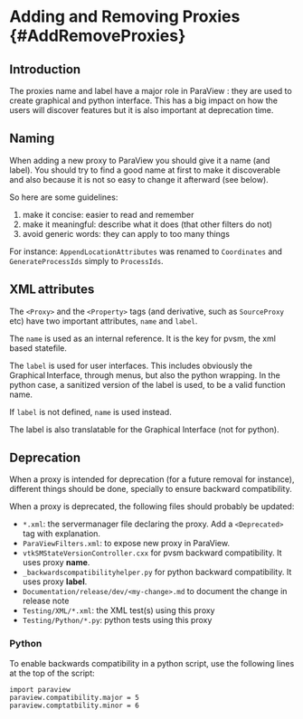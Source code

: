 # Adding and Removing Proxies      {#AddRemoveProxies}

## Introduction

The proxies name and label have a major role in ParaView :
they are used to create graphical and python interface.
This has a big impact on how the users will discover features
but it is also important at deprecation time.

## Naming
When adding a new proxy to ParaView you should give it a name (and label).
You should try to find a good name at first to make it discoverable
and also because it is not so easy to change it afterward (see below).

So here are some guidelines:

  1. make it concise: easier to read and remember
  2. make it meaningful: describe what it does (that other filters do not)
  3. avoid generic words: they can apply to too many things

For instance:
`AppendLocationAttributes` was renamed to `Coordinates`
and `GenerateProcessIds` simply to `ProcessIds`.

## XML attributes
The `<Proxy>` and the `<Property>` tags (and derivative, such as `SourceProxy` etc)
have two important attributes, `name` and `label`.

The `name` is used as an internal reference. It is the key for pvsm, the xml based statefile.

The `label` is used for user interfaces. This includes obviously the Graphical Interface,
through menus, but also the python wrapping.
In the python case, a sanitized version of the label is used, to be a valid function name.

If `label` is not defined, `name` is used instead.

The label is also translatable for the Graphical Interface (not for python).

## Deprecation
When a proxy is intended for deprecation (for a future removal for instance),
different things should be done, specially to ensure backward compatibility.

When a proxy is deprecated, the following files should probably be updated:
 * `*.xml`: the servermanager file declaring the proxy. Add a `<Deprecated>` tag with explanation.
 * `ParaViewFilters.xml`: to expose new proxy in ParaView.
 * `vtkSMStateVersionController.cxx` for pvsm backward compatibility. It uses proxy **name**.
 * `_backwardscompatibilityhelper.py` for python backward compatibility. It uses proxy **label**.
 * `Documentation/release/dev/<my-change>.md` to document the change in release note
 * `Testing/XML/*.xml`: the XML test(s) using this proxy
 * `Testing/Python/*.py`: python tests using this proxy

### Python
To enable backwards compatibility in a python script, use the following lines
at the top of the script:
```
import paraview
paraview.compatibility.major = 5
paraview.comptatbility.minor = 6
```
